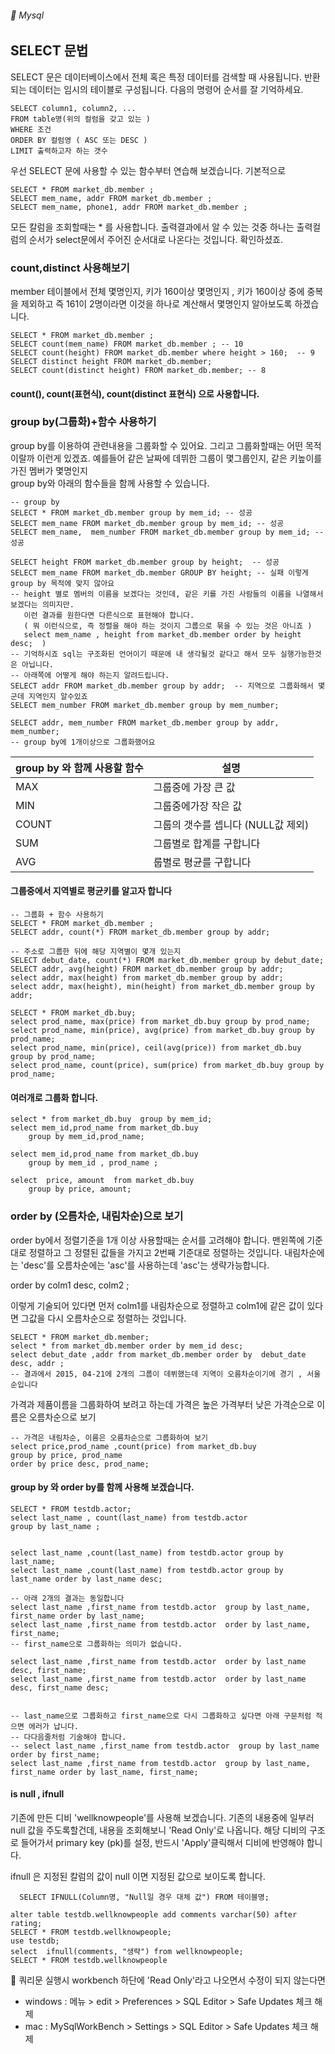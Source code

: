 ###### :cactus:  Mysql

## SELECT 문법

SELECT 문은 데이터베이스에서 전체 혹은 특정 데이터를 검색할 때 사용됩니다. 반환되는 데이터는 임시의 테이블로 구성됩니다. 다음의 명령어 순서를 잘 기억하세요.
```
SELECT column1, column2, ...
FROM table명(위의 컬럼을 갖고 있는 )
WHERE 조건 
ORDER BY 컬럼영 ( ASC 또는 DESC )
LIMIT 출력하고자 하는 갯수
```
우선 SELECT 문에 사용할 수 있는 함수부터 연습해 보겠습니다. 
기본적으로 
```  
SELECT * FROM market_db.member ;
SELECT mem_name, addr FROM market_db.member ;
SELECT mem_name, phone1, addr FROM market_db.member ;
```  
모든 칼럼을 조회할때는 * 를 사용합니다. 출력결과에서 알 수 있는 것중 하나는 출력컬럼의 순서가 select문에서 주어진 순서대로 나온다는 것입니다. 확인하셨죠.

### count,distinct 사용해보기   
member 테이블에서 전체 몇명인지, 키가 160이상 몇명인지 , 키가 160이상 중에 중복을 제외하고 
즉 161이 2명이라면 이것을 하나로 계산해서 몇명인지 알아보도록 하겠습니다.    
```
SELECT * FROM market_db.member ;
SELECT count(mem_name) FROM market_db.member ; -- 10
SELECT count(height) FROM market_db.member where height > 160;  -- 9
SELECT distinct height FROM market_db.member; 
SELECT count(distinct height) FROM market_db.member; -- 8
```    
#### count(), count(표현식), count(distinct 표현식) 으로 사용합니다. 

### group by(그룹화)+함수 사용하기
group by를 이용하여 관련내용을 그룹화할 수 있어요. 그리고 그룹화할때는 어떤 목적이랄까 이런게 있겠죠. 
		예를들어 같은 날짜에 데뷔한 그룹이 몇그룹인지, 같은 키높이를 가진 멤버가 몇명인지    
group by와 아래의 함수들을 함께 사용할 수 있습니다.   

```
-- group by 
SELECT * FROM market_db.member group by mem_id; -- 성공
SELECT mem_name FROM market_db.member group by mem_id; -- 성공 
SELECT mem_name,  mem_number FROM market_db.member group by mem_id; -- 성공

SELECT height FROM market_db.member group by height;  -- 성공
SELECT mem_name FROM market_db.member GROUP BY height; -- 실패 이렇게 group by 목적에 맞지 않아요
-- height 별로 멤버의 이름을 보겠다는 것인데, 같은 키를 가진 사람들의 이름을 나열해서 보겠다는 의미지만.  
   이런 결과를 원한다면 다른식으로 표현해야 합니다. 
   ( 뭐 이런식으로, 즉 정렬을 해야 하는 것이지 그룹으로 묶을 수 있는 것은 아니죠 ) 
   select mem_name , height from market_db.member order by height desc;  )
-- 기억하시죠 sql는 구조화된 언어이기 때문에 내 생각될것 같다고 해서 모두 실행가능한것은 아닙니다. 
-- 아래쪽에 어떻게 해야 하는지 알려드립니다. 
SELECT addr FROM market_db.member group by addr;  -- 지역으로 그룹화해서 몇군데 지역인지 알수있죠
SELECT mem_number FROM market_db.member group by mem_number;

SELECT addr, mem_number FROM market_db.member group by addr, mem_number;
-- group by에 1개이상으로 그룹화했어요  
````

| group by 와 함께 사용할 함수 | 	설명 |
|---|---|
| MAX	 | 그룹중에 가장 큰 값 |
| MIN	 | 그룹중에가장 작은 값 |
| COUNT | 그룹의 갯수를 셉니다 (NULL값 제외) |
| SUM	| 그룹별로 합계를 구합니다 |
| AVG |	룹별로 평균를 구합니다 |

#### 그룹중에서 지역별로 평균키를 알고자 합니다 
```
-- 그룹화 + 함수 사용하기
SELECT * FROM market_db.member ;
SELECT addr, count(*) FROM market_db.member group by addr;

-- 주소로 그룹한 뒤에 해당 지역별이 몇개 있는지 
SELECT debut_date, count(*) FROM market_db.member group by debut_date;
SELECT addr, avg(height) FROM market_db.member group by addr;
select addr, max(height) from market_db.member group by addr;
select addr, max(height), min(height) from market_db.member group by addr;

```

```
SELECT * FROM market_db.buy;
select prod_name, max(price) from market_db.buy group by prod_name;
select prod_name, min(price), avg(price) from market_db.buy group by prod_name;
select prod_name, min(price), ceil(avg(price)) from market_db.buy group by prod_name;
select prod_name, count(price), sum(price) from market_db.buy group by prod_name;

```

#### 여러개로 그룹화 합니다. 
```
select * from market_db.buy  group by mem_id;
select mem_id,prod_name from market_db.buy  
	group by mem_id,prod_name;

select mem_id,prod_name from market_db.buy  
	group by mem_id , prod_name ;

select  price, amount  from market_db.buy 
	group by price, amount;
```



### order by (오름차순, 내림차순)으로 보기
order by에서 정렬기준을 1개 이상 사용할때는 순서를 고려해야 합니다. 맨왼쪽에 기준대로 정렬하고 그 정렬된 값들을 가지고 2번째 기준대로 정렬하는 것입니다.   내림차순에는 'desc'를 오름차순에는 'asc'를 사용하는데 'asc'는 생략가능합니다.   

order by colm1 desc, colm2 ;  

이렇게 기술되어 있다면 먼저 colm1를 내림차순으로 정렬하고 colm1에 같은 값이 있다면 그값을 다시 오름차순으로 정렬하는 것입니다. 
```
SELECT * FROM market_db.member;
select * from market_db.member order by mem_id desc;
select debut_date ,addr from market_db.member order by  debut_date desc, addr ;
-- 결과에서 2015, 04-21에 2개의 그룹이 데뷔했는데 지역이 오름차순이기에 경기 , 서울 순입니다
```    


가격과 제품이름을 그룹화하여 보려고 하는데 가격은 높은 가격부터 낮은 가격순으로 이름은 오름차순으로 보기 
```
-- 가격은 내림차순, 이름은 오름차순으로 그룹화하여 보기
select price,prod_name ,count(price) from market_db.buy  
group by price, prod_name 
order by price desc, prod_name;
```
#### group by 와 order by를 함께 사용해 보겠습니다. 
```
SELECT * FROM testdb.actor;
select last_name , count(last_name) from testdb.actor 
group by last_name ;


select last_name ,count(last_name) from testdb.actor group by last_name;
select last_name ,count(last_name) from testdb.actor group by last_name order by last_name desc; 

-- 아래 2개의 결과는 동일합니다 
select last_name ,first_name from testdb.actor  group by last_name, first_name order by last_name; 
select last_name ,first_name from testdb.actor  order by last_name, first_name;
-- first_name으로 그룹화하는 의미가 없습니다. 

select last_name ,first_name from testdb.actor  order by last_name desc, first_name;
select last_name ,first_name from testdb.actor  order by last_name desc, first_name desc;


-- last_name으로 그룹화하고 first_name으로 다시 그룹화하고 싶다면 아래 구문처럼 적으면 에러가 납니다. 
-- 다다음줄처럼 기술해야 합니다. 
-- select last_name ,first_name from testdb.actor  group by last_name order by first_name; 
select last_name ,first_name from testdb.actor  group by last_name, first_name order by last_name, first_name;

```

#### is null , ifnull 
기존에 만든 디비 'wellknowpeople'를 사용해 보겠습니다.  기존의 내용중에 일부러 null 값을 주도록할건데, 내용을 조회해보니 'Read Only'로 나옵니다.  해당 디비의 구조로 들어가서 primary key (pk)를 설정,
반드시 'Apply'클릭해서 디비에 반영해야 합니다.   

ifnull 은 지정된 칼럼의 값이 null 이면 지정된 값으로 보이도록 합니다. 

```   SELECT IFNULL(Column명, "Null일 경우 대체 값") FROM 테이블명;  ```

```
alter table testdb.wellknowpeople add comments varchar(50) after rating;
SELECT * FROM testdb.wellknowpeople;
use testdb;
select  ifnull(comments, "생략") from wellknowpeople;
SELECT * FROM testdb.wellknowpeople
```


:pencil: 쿼리문 실행시 workbench 하단에 'Read Only'라고 나오면서 수정이 되지 않는다면 
 - windows : 메뉴 > edit > Preferences > SQL Editor > Safe Updates 체크 해제
 - mac : MySqlWorkBench > Settings > SQL Editor > Safe Updates 체크 해제
